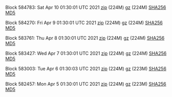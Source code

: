 Block 584783: Sat Apr 10 01:30:01 UTC 2021 [zip](https://files.01coin.io/mainnet/2021-04-10/bootstrap.dat.zip) (224M) [gz](https://files.01coin.io/mainnet/2021-04-10/bootstrap.dat.tar.gz) (224M) [SHA256](https://files.01coin.io/mainnet/2021-04-10/sha256.txt) [MD5](https://files.01coin.io/mainnet/2021-04-10/md5.txt)

Block 584270: Fri Apr  9 01:30:01 UTC 2021 [zip](https://files.01coin.io/mainnet/2021-04-09/bootstrap.dat.zip) (224M) [gz](https://files.01coin.io/mainnet/2021-04-09/bootstrap.dat.tar.gz) (224M) [SHA256](https://files.01coin.io/mainnet/2021-04-09/sha256.txt) [MD5](https://files.01coin.io/mainnet/2021-04-09/md5.txt)

Block 583761: Thu Apr  8 01:30:01 UTC 2021 [zip](https://files.01coin.io/mainnet/2021-04-08/bootstrap.dat.zip) (224M) [gz](https://files.01coin.io/mainnet/2021-04-08/bootstrap.dat.tar.gz) (224M) [SHA256](https://files.01coin.io/mainnet/2021-04-08/sha256.txt) [MD5](https://files.01coin.io/mainnet/2021-04-08/md5.txt)

Block 583427: Wed Apr  7 01:30:01 UTC 2021 [zip](https://files.01coin.io/mainnet/2021-04-07/bootstrap.dat.zip) (224M) [gz](https://files.01coin.io/mainnet/2021-04-07/bootstrap.dat.tar.gz) (224M) [SHA256](https://files.01coin.io/mainnet/2021-04-07/sha256.txt) [MD5](https://files.01coin.io/mainnet/2021-04-07/md5.txt)

Block 583003: Tue Apr  6 01:30:03 UTC 2021 [zip](https://files.01coin.io/mainnet/2021-04-06/bootstrap.dat.zip) (224M) [gz](https://files.01coin.io/mainnet/2021-04-06/bootstrap.dat.tar.gz) (223M) [SHA256](https://files.01coin.io/mainnet/2021-04-06/sha256.txt) [MD5](https://files.01coin.io/mainnet/2021-04-06/md5.txt)

Block 582457: Mon Apr  5 01:30:01 UTC 2021 [zip](https://files.01coin.io/mainnet/2021-04-05/bootstrap.dat.zip) (224M) [gz](https://files.01coin.io/mainnet/2021-04-05/bootstrap.dat.tar.gz) (223M) [SHA256](https://files.01coin.io/mainnet/2021-04-05/sha256.txt) [MD5](https://files.01coin.io/mainnet/2021-04-05/md5.txt)
